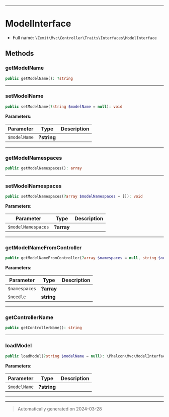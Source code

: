 ***

# ModelInterface





* Full name: `\Zemit\Mvc\Controller\Traits\Interfaces\ModelInterface`



## Methods


### getModelName



```php
public getModelName(): ?string
```












***

### setModelName



```php
public setModelName(?string $modelName = null): void
```








**Parameters:**

| Parameter | Type | Description |
|-----------|------|-------------|
| `$modelName` | **?string** |  |





***

### getModelNamespaces



```php
public getModelNamespaces(): array
```












***

### setModelNamespaces



```php
public setModelNamespaces(?array $modelNamespaces = []): void
```








**Parameters:**

| Parameter | Type | Description |
|-----------|------|-------------|
| `$modelNamespaces` | **?array** |  |





***

### getModelNameFromController



```php
public getModelNameFromController(?array $namespaces = null, string $needle = 'Models'): ?string
```








**Parameters:**

| Parameter | Type | Description |
|-----------|------|-------------|
| `$namespaces` | **?array** |  |
| `$needle` | **string** |  |





***

### getControllerName



```php
public getControllerName(): string
```












***

### loadModel



```php
public loadModel(?string $modelName = null): \Phalcon\Mvc\ModelInterface
```








**Parameters:**

| Parameter | Type | Description |
|-----------|------|-------------|
| `$modelName` | **?string** |  |





***


***
> Automatically generated on 2024-03-28
